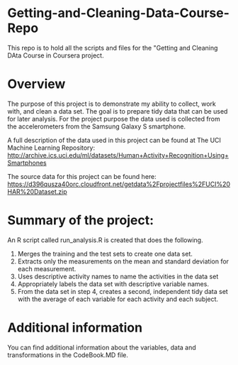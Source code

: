 # Getting-and-Cleaning-Data-Course-Repo
This repo is to hold all the scripts and files for the "Getting and Cleaning DAta Course in Coursera project. 
# Overview
The purpose of this project is to demonstrate my ability to collect, work with, and clean a data set. The goal is to prepare tidy data that can be used for later analysis. For the project purpose the data used is collected from the accelerometers from the Samsung Galaxy S smartphone.

A full description of the data used in this project can be found at The UCI Machine Learning Repository: http://archive.ics.uci.edu/ml/datasets/Human+Activity+Recognition+Using+Smartphones

The source data for this project can be found here: https://d396qusza40orc.cloudfront.net/getdata%2Fprojectfiles%2FUCI%20HAR%20Dataset.zip

# Summary of the project:
An R script called run_analysis.R is created that does the following.

1. Merges the training and the test sets to create one data set.
2. Extracts only the measurements on the mean and standard deviation for each measurement.
3. Uses descriptive activity names to name the activities in the data set
4. Appropriately labels the data set with descriptive variable names.
5. From the data set in step 4, creates a second, independent tidy data set with the average of each variable for each activity and each subject.

# Additional information
You can find additional information about the variables, data and transformations in the CodeBook.MD file.
